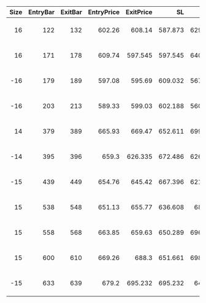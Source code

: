 |   Size |   EntryBar |   ExitBar |   EntryPrice |   ExitPrice |      SL |      TP |       PnL |   Commission |   ReturnPct | EntryTime           | ExitTime            | Duration        | Tag   |
|-------:|-----------:|----------:|-------------:|------------:|--------:|--------:|----------:|-------------:|------------:|:--------------------|:--------------------|:----------------|:------|
|     16 |        122 |       132 |       602.26 |     608.14  | 587.873 | 629.864 |   55.3472 |      38.7328 |  0.0057437  | 2025-04-21 04:00:00 | 2025-04-22 20:00:00 | 1 days 16:00:00 |       |
|     16 |        171 |       178 |       609.74 |     597.545 | 597.545 | 640.227 | -233.75   |      38.6331 | -0.02396    | 2025-04-29 08:00:00 | 2025-04-30 12:00:00 | 1 days 04:00:00 |       |
|    -16 |        179 |       189 |       597.08 |     595.69  | 609.032 | 567.236 |  -15.9286 |      38.1686 | -0.00166735 | 2025-04-30 16:00:00 | 2025-05-02 08:00:00 | 1 days 16:00:00 |       |
|    -16 |        203 |       213 |       589.33 |     599.03  | 602.188 | 560.861 | -193.228  |      38.0275 | -0.0204923  | 2025-05-04 16:00:00 | 2025-05-06 08:00:00 | 1 days 16:00:00 |       |
|     14 |        379 |       389 |       665.93 |     669.47  | 652.611 | 699.226 |   12.1688 |      37.3912 |  0.00130524 | 2025-06-03 00:00:00 | 2025-06-04 16:00:00 | 1 days 16:00:00 |       |
|    -14 |        395 |       396 |       659.3  |     626.335 | 672.486 | 626.335 |  425.512  |      35.9978 |  0.0461     | 2025-06-05 16:00:00 | 2025-06-05 20:00:00 | 0 days 04:00:00 |       |
|    -15 |        439 |       449 |       654.76 |     645.42  | 667.396 | 621.594 |  101.095  |      39.0054 |  0.0102933  | 2025-06-13 00:00:00 | 2025-06-14 16:00:00 | 1 days 16:00:00 |       |
|     15 |        538 |       548 |       651.13 |     655.77  | 636.608 | 682.08  |   30.393  |      39.207  |  0.00311182 | 2025-06-29 12:00:00 | 2025-07-01 04:00:00 | 1 days 16:00:00 |       |
|     15 |        558 |       568 |       663.85 |     659.63  | 650.289 | 696.738 | -103.004  |      39.7044 | -0.0103441  | 2025-07-02 20:00:00 | 2025-07-04 12:00:00 | 1 days 16:00:00 |       |
|     15 |        600 |       610 |       669.26 |     688.3   | 651.661 | 698.208 |  244.873  |      40.7268 |  0.0243924  | 2025-07-09 20:00:00 | 2025-07-11 12:00:00 | 1 days 16:00:00 |       |
|    -15 |        633 |       639 |       679.2  |     695.232 | 695.232 | 647.52  | -281.713  |      41.233  | -0.0276514  | 2025-07-15 08:00:00 | 2025-07-16 08:00:00 | 1 days 00:00:00 |       |